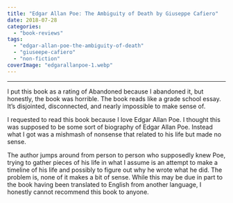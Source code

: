 ```yaml
---
title: "Edgar Allan Poe: The Ambiguity of Death by Giuseppe Cafiero"
date: 2018-07-28
categories: 
  - "book-reviews"
tags: 
  - "edgar-allan-poe-the-ambiguity-of-death"
  - "giuseepe-cafiero"
  - "non-fiction"
coverImage: "edgarallanpoe-1.webp"
---
```


* * *

I put this book as a rating of Abandoned because I abandoned it, but honestly, the book was horrible. The book reads like a grade school essay. It’s disjointed, disconnected, and nearly impossible to make sense of.

I requested to read this book because I love Edgar Allan Poe. I thought this was supposed to be some sort of biography of Edgar Allan Poe. Instead what I got was a mishmash of nonsense that related to his life but made no sense.

The author jumps around from person to person who supposedly knew Poe, trying to gather pieces of his life in what I assume is an attempt to make a timeline of his life and possibly to figure out why he wrote what he did. The problem is, none of it makes a bit of sense. While this may be due in part to the book having been translated to English from another language, I honestly cannot recommend this book to anyone.
